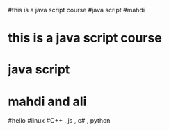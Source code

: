 #this is a java script course
#java script
#mahdi
# this is a java script course
# java script
# mahdi and ali
#hello
#linux
#C++ , js , c# , python

